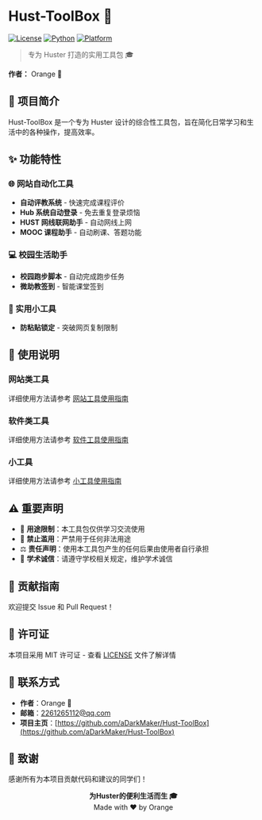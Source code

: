 # Hust-ToolBox 🧰

[![License](https://img.shields.io/badge/license-MIT-blue.svg)](LICENSE)
[![Python](https://img.shields.io/badge/python-3.7+-blue.svg)](https://www.python.org/)
[![Platform](https://img.shields.io/badge/platform-Windows%20%7C%20Linux%20%7C%20macOS-lightgrey.svg)]()

> 专为 Huster 打造的实用工具包 🎓

**作者：** Orange 🍊

## 📖 项目简介

Hust-ToolBox 是一个专为 Huster 设计的综合性工具包，旨在简化日常学习和生活中的各种操作，提高效率。

## ✨ 功能特性

### 🌐 网站自动化工具

- **自动评教系统** - 快速完成课程评价
- **Hub 系统自动登录** - 免去重复登录烦恼
- **HUST 网线联网助手** - 自动网线上网
- **MOOC 课程助手** - 自动刷课、答题功能

### 💻 校园生活助手

- **校园跑步脚本** - 自动完成跑步任务
- **微助教签到** - 智能课堂签到

### 🔧 实用小工具

- **防粘贴锁定** - 突破网页复制限制

## 📝 使用说明

### 网站类工具

详细使用方法请参考 [网站工具使用指南](docs/web-tools-guide.md)

### 软件类工具

详细使用方法请参考 [软件工具使用指南](docs/software-tools-guide.md)

### 小工具

详细使用方法请参考 [小工具使用指南](docs/utilities-guide.md)

## ⚠️ 重要声明

- 🎯 **用途限制**：本工具包仅供学习交流使用
- 🚫 **禁止滥用**：严禁用于任何非法用途
- ⚖️ **责任声明**：使用本工具包产生的任何后果由使用者自行承担
- 🏫 **学术诚信**：请遵守学校相关规定，维护学术诚信

## 🤝 贡献指南

欢迎提交 Issue 和 Pull Request！

## 📄 许可证

本项目采用 MIT 许可证 - 查看 [LICENSE](LICENSE) 文件了解详情

## 📧 联系方式

- **作者**：Orange 🍊
- **邮箱**：[2261265112@qq.com](mailto:2261265112@qq.com)
- **项目主页**：[https://github.com/aDarkMaker/Hust-ToolBox](https://github.com/aDarkMaker/Hust-ToolBox)

## 🌟 致谢

感谢所有为本项目贡献代码和建议的同学们！

<div align="center">
  <b>为Huster的便利生活而生 🎓</b>
  <br>
  Made with ❤️ by Orange
</div>
